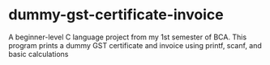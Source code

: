 # dummy-gst-certificate-invoice
A beginner-level C language project from my 1st semester of BCA. This program prints a dummy GST certificate and invoice using printf, scanf, and basic calculations
